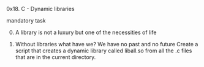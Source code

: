 0x18. C - Dynamic libraries

mandatory task

0. A library is not a luxury but one of the necessities of life

1. Without libraries what have we? We have no past and no future
	Create a script that creates a dynamic library called liball.so
	from all the .c files that are in the current directory.

